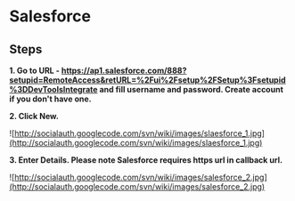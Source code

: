 # Salesforce #

## Steps ##

**1. Go to URL - https://ap1.salesforce.com/888?setupid=RemoteAccess&retURL=%2Fui%2Fsetup%2FSetup%3Fsetupid%3DDevToolsIntegrate and fill username and password. Create account if you don't have one.**

**2. Click New.**

![http://socialauth.googlecode.com/svn/wiki/images/slaesforce_1.jpg](http://socialauth.googlecode.com/svn/wiki/images/slaesforce_1.jpg)

**3. Enter Details. Please note Salesforce requires https url in callback url.**

![http://socialauth.googlecode.com/svn/wiki/images/salesforce_2.jpg](http://socialauth.googlecode.com/svn/wiki/images/salesforce_2.jpg)